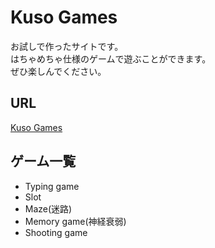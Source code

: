 # Kuso Games  
お試しで作ったサイトです。  
はちゃめちゃ仕様のゲームで遊ぶことができます。  
ぜひ楽しんでください。  
  
  
## URL  
[Kuso Games](https://kusogames-5ceca.web.app/)  
  
  
## ゲーム一覧  
* Typing game  
* Slot  
* Maze\(迷路\)  
* Memory game\(神経衰弱\)  
* Shooting game
